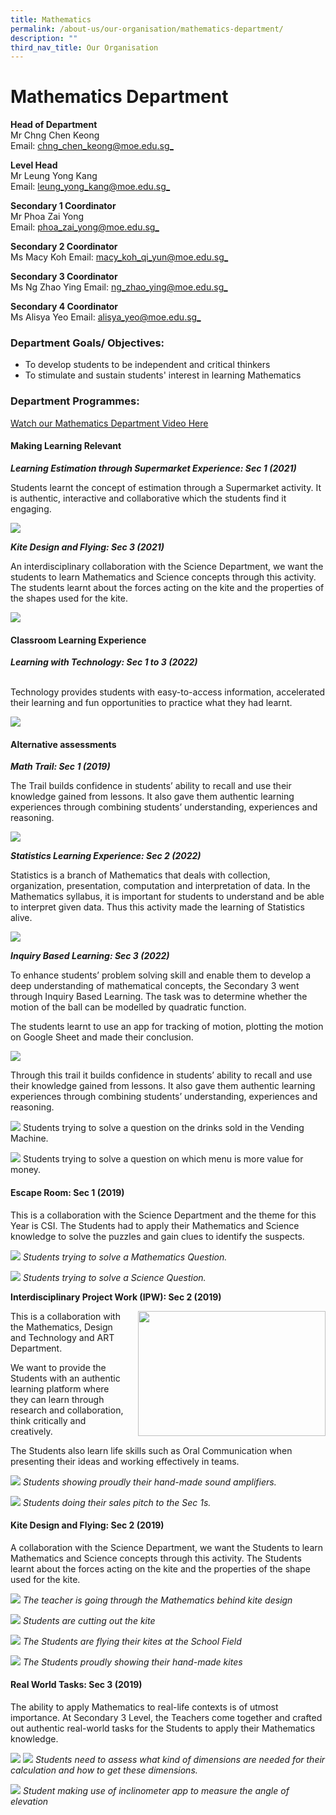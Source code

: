 ```yaml
---
title: Mathematics
permalink: /about-us/our-organisation/mathematics-department/
description: ""
third_nav_title: Our Organisation
---
```

# **Mathematics Department**

**Head of Department**  
Mr Chng Chen Keong    
Email: [chng_chen_keong@moe.edu.sg_](mailto:chng_chen_keong@moe.edu.sg)

**Level Head**     
Mr Leung Yong Kang   
Email: [leung_yong_kang@moe.edu.sg_](mailto:leung_yong_kang@moe.edu.sg)

**Secondary 1 Coordinator**  
Mr Phoa Zai Yong
<br>Email: [phoa_zai_yong@moe.edu.sg_](mailto:phoa_zai_yong@moe.edu.sg)

**Secondary 2 Coordinator**  
Ms Macy Koh
Email: [macy_koh_qi_yun@moe.edu.sg_](mailto:macy_koh_qi_yun@moe.edu.sg)

**Secondary 3 Coordinator**  
Ms Ng Zhao Ying
Email: [ng_zhao_ying@moe.edu.sg_](mailto:ng_zhao_ying@moe.edu.sg)

**Secondary 4 Coordinator**  
Ms Alisya Yeo
Email: [alisya_yeo@moe.edu.sg_](mailto:alisya_yeo@moe.edu.sg)





### Department Goals/ Objectives:  

* To develop students to be independent and critical thinkers    
* To stimulate and sustain students' interest in learning Mathematics

### Department Programmes:

[Watch our Mathematics Department Video Here](https://youtu.be/Yvq3I4hFBDE)


#### Making Learning Relevant

***Learning Estimation through Supermarket Experience: Sec 1 (2021)***

Students learnt the concept of estimation through a Supermarket activity. It is authentic, interactive and collaborative which the students find it engaging.

![](/images/maths1.png)

***Kite Design and Flying: Sec 3 (2021)***

An interdisciplinary collaboration with the Science Department, we want the students to learn Mathematics and Science concepts through this activity. The students learnt about the forces acting on the kite and the properties of the shapes used for the kite.

![](/images/maths2.png)


#### Classroom Learning Experience

***Learning with Technology: Sec 1 to 3 (2022)***

<br>Technology provides students with easy-to-access information, accelerated their learning and fun opportunities to practice what they had learnt.

![](/images/maths3.png)


#### Alternative assessments


***Math Trail: Sec 1 (2019)***

The Trail builds confidence in students’ ability to recall and use their knowledge gained from lessons. It also gave them authentic learning experiences through combining students’ understanding, experiences and reasoning.


![](/images/maths4.png)


***Statistics Learning Experience: Sec 2 (2022)***

Statistics is a branch of Mathematics that deals with collection, organization, presentation, computation and interpretation of data. In the Mathematics syllabus, it is important for students to understand and be able to interpret given data. Thus this activity made the learning of Statistics alive.

![](/images/maths5.png)


***Inquiry Based Learning: Sec 3 (2022)***

To enhance students’ problem solving skill and enable them to develop a deep understanding of mathematical concepts, the Secondary 3 went through Inquiry Based Learning. The task was to determine whether the motion of the ball can be modelled by quadratic function.

The students learnt to use an app for tracking of motion, plotting the motion on Google Sheet and made their conclusion.

![](/images/maths6.png)







Through this trail it builds confidence in students’ ability to recall and use their knowledge gained from lessons. It also gave them authentic learning experiences through combining students’ understanding, experiences and reasoning.

![](/images/m1.jpg)
Students trying to solve a question on the drinks sold in the Vending Machine.

![](/images/m2.jpg)
Students trying to solve a question on which menu is more value for money.

#### Escape Room: Sec 1 (2019)

This is a collaboration with the Science Department and the theme for this Year is CSI. The Students had to apply their Mathematics and Science knowledge to solve the puzzles and gain clues to identify the suspects.

![](/images/e1.jpg)
*Students trying to solve a Mathematics Question.*

![](/images/e2.jpg)
*Students trying to solve a Science Question.*

**Interdisciplinary Project Work (IPW): Sec 2 (2019)**    

<img src="/images/i1.jpg" style="width:300px;height:200px;margin-left:15px;" align = "right">

This is a collaboration with the Mathematics, Design and Technology and ART Department. 

We want to provide the Students with an authentic learning platform where they can learn through research and collaboration, think critically and creatively. 

The Students also learn life skills such as Oral Communication when presenting their ideas and working effectively in teams.

![](/images/i2.jpg)
*Students showing proudly their hand-made sound amplifiers.*

![](/images/i3.jpg)
*Students doing their sales pitch to the Sec 1s.*

#### **Kite Design and Flying: Sec 2 (2019)**

A collaboration with the Science Department, we want the Students to learn Mathematics and Science concepts through this activity. The Students learnt about the forces acting on the kite and the properties of the shape used for the kite.

![](/images/k1.jpg)
*The teacher is going through the Mathematics behind kite design*

![](/images/k2.jpg)
*Students are cutting out the kite*

![](/images/k3.jpg)
*The Students are flying their kites at the School Field*

![](/images/k4.jpg)
*The Students proudly showing their hand-made kites*

#### **Real World Tasks: Sec 3 (2019)**

The ability to apply Mathematics to real-life contexts is of utmost importance. At Secondary 3 Level, the Teachers come together and crafted out authentic real-world tasks for the Students to apply their Mathematics knowledge.

![](/images/r1.jpg)
![](/images/r2.jpg)
*Students need to assess what kind of dimensions are needed for their calculation and how to get these dimensions.*

![](/images/r3.jpg)
*Student making use of inclinometer app to measure the angle of elevation*